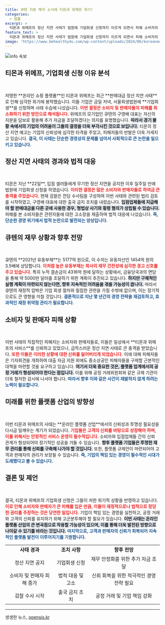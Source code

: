 ```yaml
---
title: 큐텐 지분 매각 소식에 티몬과 위메프 위기!
categories:
  - 법률
excerpt: >
  티몬과 위메프의 정산 지연 사태가 법원에 기업회생 신청까지 이르게 되면서 피해 소비자의 분노가 폭발하고 있다. 검찰이 전담수사팀을 꾸리고 고소가 이어지는 상황, 과연 이 사태의 진실은 무엇일까?
feature_text: >
  티몬과 위메프의 정산 지연 사태가 법원에 기업회생 신청까지 이르게 되면서 피해 소비자의 분노가 폭발하고 있다. 검찰이 전담수사팀을 꾸리고 고소가 이어지는 상황, 과연 이 사태의 진실은 무엇일까?
image: 'https://www.behealthy4u.com/wp-content/uploads/2024/06/koreanews.jpg'
---
```


<p><img src="https://www.behealthy4u.com/wp-content/uploads/2024/06/koreanews.jpg" alt="info 속보" /></p>

<h2 data-ke-size="size26">티몬과 위메프, 기업회생 신청 이유 분석</h2>

<p data-ke-size="size16">&nbsp;</p>

<p data-ke-size="size16">저명한 **온라인 쇼핑 플랫폼**인 티몬과 위메프는 최근 **판매대금 정산 지연 사태**로 인해 심각한 위기에 봉착했습니다. 이들 기업은 금일 저녁, 서울회생법원에 **기업회생**을 신청하며 사태 수습에 나섰습니다. <b><span style="color: #ee2323;">이번 결정은 소비자 및 판매자들의 피해를 최소화하기 위한 방안으로 해석됩니다.</span></b> 위메프의 모기업인 큐텐의 구영배 대표는 자신의 지분을 담보로 활용해 추가 자금을 조달하겠다는 의지를 표명했습니다. <b><span style="background-color: #21538527;">따라서 경기 불황 속에서의 기업의 어려움이 그들의 결정을 더욱 부각시킨 것으로 보입니다.</span></b> 티몬의 정산 지연 예고는 기업의 신뢰성에 심각한 타격을 주었고, 피해자들의 반발은 더욱 거세지고 있습니다. <b><span style="color: #1a5490;">결국, 이 사태는 단순한 경영상의 문제를 넘어서 사회적으로 큰 논란을 일으키고 있습니다.</span></b></p>

<h2 data-ke-size="size26">정산 지연 사태의 경과와 법적 대응</h2>

<p data-ke-size="size16">&nbsp;</p>

<p data-ke-size="size16">티몬은 지난 **22일**, 입점 셀러들에게 무기한 정산 지연을 공지한 이후 일주일 만에 법원에 기업회생 신청을 하였습니다. <b><span style="color: #ee2323;">이러한 결정은 많은 소비자와 판매자들로 하여금 큰 충격을 주었습니다.</span></b> 현재 검찰은 전담 수사팀을 구성하여 이번 사태와 관련된 법리 검토를 시작하였고, 구영배 대표에 대한 출국 금지 조치를 내렸습니다. <b><span style="background-color: #21538527;">입점업체들에 지급해야 할 판매대금을 다른 곳에 사용한 경우, 형법상 사기와 횡령 혐의가 성립될 수 있습니다.</span></b> 피해를 본 소비자들은 관련자들에 대한 고소장을 제출하며 법적 대응에 나섰습니다. <b><span style="color: #1a5490;">즉, 단순한 경영 위기에서 법적 논란으로 발전되는 양상입니다.</span></b></p>

<h2 data-ke-size="size26">큐텐의 재무 상황과 향후 전망</h2>

<p data-ke-size="size16">&nbsp;</p>

<p data-ke-size="size16">큐텐의 **2021년 유동부채**는 5177억 원으로, 이 수치는 유동자산인 1454억 원의 3.5배에 상당합니다. <b><span style="color: #ee2323;">이처럼 높은 유동부채는 회사의 재무 건전성에 심각한 경고 신호를 주고 있습니다.</span></b> 특히 누적 결손금이 4316억 원에 달하는 상황에서, 금융당국과의 면담을 통해 약 5000만 달러를 조달하기 위한 계획이 추진되고 있습니다. <b><span style="background-color: #21538527;">하지만 구체적인 실행 계획이 마련되지 않는다면, 향후 지속적인 어려움을 겪을 가능성이 큽니다.</span></b> 따라서 큐텐의 재정적 압박은 기업 회생 절차와 밀접한 관련을 가질 수밖에 없으며, 이는 장기적으로도 큰 영향을 미칠 것입니다. <b><span style="color: #1a5490;">결론적으로 지난 몇 년간의 경영 전략을 재검토하고, 효과적인 재정 취약점 관리가 필요합니다.</span></b></p>

<h2 data-ke-size="size26">소비자 및 판매자 피해 상황</h2>

<p data-ke-size="size16">&nbsp;</p>

<p data-ke-size="size16">이번 사태의 직접적인 피해자는 소비자와 판매자들로, 이들은 일상에서 **티몬과 위메프의 서비스**를 신뢰하고 있었으나, 급작스러운 정산 지연 사태로 큰 충격을 받았습니다. <b><span style="color: #ee2323;">또한 이들은 이러한 상황에 대한 신뢰를 잃어버리게 되었습니다.</span></b> 이에 대해 피해자들은 기자회견을 개최하여 대출 자금 지원 외에도 중소상공인 피해자들을 구제할 근본적인 대책을 마련할 것을 요구하고 있습니다. <b><span style="background-color: #21538527;">여기서 더욱 중요한 것은, 플랫폼 업계에서의 공정 거래가 형성되어야 한다는 점입니다.</span></b> 이를 위해 공정 거래위원회와 같은 규제 기관이 더욱 철저한 감시에 나서야 합니다. <b><span style="color: #1a5490;">따라서 향후 이와 같은 사건이 재발하지 않게 하려는 노력이 필요합니다.</span></b></p>

<h2 data-ke-size="size26">미래를 위한 플랫폼 산업의 방향성</h2>

<p data-ke-size="size16">&nbsp;</p>

<p data-ke-size="size16">이번 티몬과 위메프의 사태는 **온라인 플랫폼 산업**에서의 신뢰성과 투명성 필요성을 다시금 일깨우는 계기가 되었습니다. <b><span style="color: #ee2323;">기업들은 고객의 신뢰를 바탕으로 성장해야 하며, 이를 위해서는 안정적인 서비스 운영이 필수적입니다.</span></b> 소비자와 입점업체들 간의 신뢰 관계가 형성되어야 장기적인 성공을 거둘 수 있습니다. <b><span style="background-color: #21538527;">향후 플랫폼 기업들은 투명한 재무 관리를 통해 신뢰를 구축해 나가야 할 것입니다.</span></b> 또한, 플랫폼 규제안이 마련되어야 고객과 판매자의 권리가 보장될 수 있습니다. <b><span style="color: #1a5490;">즉, 기업의 책임 있는 경영이 필수적인 시대가 도래했다고 볼 수 있습니다.</span></b></p>

<h2 data-ke-size="size26">결론 및 제언</h2>

<p data-ke-size="size16">&nbsp;</p>

<p data-ke-size="size16">결국, 티몬과 위메프의 기업회생 신청은 그들이 처한 위기적 상황을 반영하고 있습니다. <b><span style="color: #ee2323;">이로 인해 소비자와 판매자가 큰 피해를 입은 만큼, 이들이 재정적으로나 법적으로 정당한 권리를 주장하는 것은 당연한 일입니다.</span></b> 기업이 책임 있는 경영을 실천하고, 공정 거래와 고객의 신뢰를 유지하기 위해 고군분투해야 할 필요가 있습니다. <b><span style="background-color: #21538527;">이번 사태는 온라인 플랫폼 산업의 큰 변곡점으로 작용할 가능성이 있으며, 이를 통해 더욱 발전된 방향으로 나아갈 수 있기를 바라는 것입니다.</span></b> <b><span style="color: #1a5490;">마지막으로, 고객과 판매자의 신뢰가 회복되어 지속적인 플랫폼 발전이 이루어지기를 기원합니다.</span></b></p>

<table>
<tr>
<td style="text-align: center; height: 17px;"><b>사태 경과</b></td>
<td style="text-align: center; height: 17px;"><b>조치 사항</b></td>
<td style="text-align: center; height: 17px;"><b>향후 전망</b></td>
</tr>
<tr>
<td style="text-align: center; height: 17px;">정산 지연 공지</td>
<td style="text-align: center; height: 17px;">기업회생 신청</td>
<td style="text-align: center; height: 17px;">재무 안정화를 위한 추가 자금 조달</td>
</tr>
<tr>
<td style="text-align: center; height: 17px;">소비자 및 판매자 피해 증가</td>
<td style="text-align: center; height: 17px;">법적 대응 및 고소</td>
<td style="text-align: center; height: 17px;">신뢰 회복을 위한 적극적인 경영 전략 필요</td>
</tr>
<tr>
<td style="text-align: center; height: 17px;">검찰 수사 시작</td>
<td style="text-align: center; height: 17px;">출국 금지 조치</td>
<td style="text-align: center; height: 17px;">공정 거래 및 기업 책임 강화</td>
</tr>
</table>

<hr />
생생한 뉴스, <a href="https://opensis.kr" rel="dofollow">opensis.kr</a>


